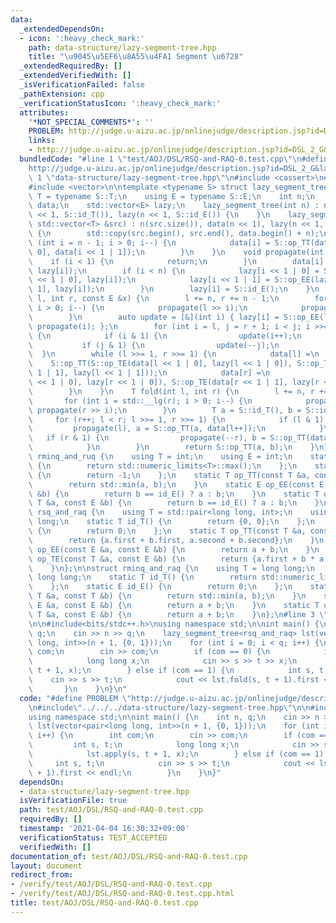 ```yaml
---
data:
  _extendedDependsOn:
  - icon: ':heavy_check_mark:'
    path: data-structure/lazy-segment-tree.hpp
    title: "\u9045\u5EF6\u8A55\u4FA1 Segment \u6728"
  _extendedRequiredBy: []
  _extendedVerifiedWith: []
  _isVerificationFailed: false
  _pathExtension: cpp
  _verificationStatusIcon: ':heavy_check_mark:'
  attributes:
    '*NOT_SPECIAL_COMMENTS*': ''
    PROBLEM: http://judge.u-aizu.ac.jp/onlinejudge/description.jsp?id=DSL_2_G&lang=ja
    links:
    - http://judge.u-aizu.ac.jp/onlinejudge/description.jsp?id=DSL_2_G&lang=ja
  bundledCode: "#line 1 \"test/AOJ/DSL/RSQ-and-RAQ-0.test.cpp\"\n#define PROBLEM \"\
    http://judge.u-aizu.ac.jp/onlinejudge/description.jsp?id=DSL_2_G&lang=ja\"\n#line\
    \ 1 \"data-structure/lazy-segment-tree.hpp\"\n#include <cassert>\n#include <limits>\n\
    #include <vector>\n\ntemplate <typename S> struct lazy_segment_tree {\n    using\
    \ T = typename S::T;\n    using E = typename S::E;\n    int n;\n    std::vector<T>\
    \ data;\n    std::vector<E> lazy;\n    lazy_segment_tree(int n) : n(n), data(n\
    \ << 1, S::id_T()), lazy(n << 1, S::id_E()) {\n    }\n    lazy_segment_tree(const\
    \ std::vector<T> &src) : n(src.size()), data(n << 1), lazy(n << 1, S::id_E())\
    \ {\n        std::copy(src.begin(), src.end(), data.begin() + n);\n        for\
    \ (int i = n - 1; i > 0; i--) {\n            data[i] = S::op_TT(data[i << 1 |\
    \ 0], data[i << 1 | 1]);\n        }\n    }\n    void propagate(int i) {\n    \
    \    if (i < 1) {\n            return;\n        }\n        data[i] = S::op_TE(data[i],\
    \ lazy[i]);\n        if (i < n) {\n            lazy[i << 1 | 0] = S::op_EE(lazy[i\
    \ << 1 | 0], lazy[i]);\n            lazy[i << 1 | 1] = S::op_EE(lazy[i << 1 |\
    \ 1], lazy[i]);\n        }\n        lazy[i] = S::id_E();\n    }\n    void apply(int\
    \ l, int r, const E &x) {\n        l += n, r += n - 1;\n        for (int i = std::__lg(r);\
    \ i > 0; i--) {\n            propagate(l >> i);\n            propagate(r >> i);\n\
    \        }\n        auto update = [&](int i) { lazy[i] = S::op_EE(lazy[i], x),\
    \ propagate(i); };\n        for (int i = l, j = r + 1; i < j; i >>= 1, j >>= 1)\
    \ {\n            if (i & 1) {\n                update(i++);\n            }\n \
    \           if (j & 1) {\n                update(--j);\n            }\n      \
    \  }\n        while (l >>= 1, r >>= 1) {\n            data[l] =\n            \
    \    S::op_TT(S::op_TE(data[l << 1 | 0], lazy[l << 1 | 0]), S::op_TE(data[l <<\
    \ 1 | 1], lazy[l << 1 | 1]));\n            data[r] =\n                S::op_TT(S::op_TE(data[r\
    \ << 1 | 0], lazy[r << 1 | 0]), S::op_TE(data[r << 1 | 1], lazy[r << 1 | 1]));\n\
    \        }\n    }\n    T fold(int l, int r) {\n        l += n, r += n - 1;\n \
    \       for (int i = std::__lg(r); i > 0; i--) {\n            propagate(l >> i),\
    \ propagate(r >> i);\n        }\n        T a = S::id_T(), b = S::id_T();\n   \
    \     for (r++; l < r; l >>= 1, r >>= 1) {\n            if (l & 1) {\n       \
    \         propagate(l), a = S::op_TT(a, data[l++]);\n            }\n         \
    \   if (r & 1) {\n                propagate(--r), b = S::op_TT(data[r], b);\n\
    \            }\n        }\n        return S::op_TT(a, b);\n    }\n};\n\nstruct\
    \ rminq_and_ruq {\n    using T = int;\n    using E = int;\n    static T id_T()\
    \ {\n        return std::numeric_limits<T>::max();\n    };\n    static E id_E()\
    \ {\n        return -1;\n    };\n    static T op_TT(const T &a, const T &b) {\n\
    \        return std::min(a, b);\n    }\n    static E op_EE(const E &a, const E\
    \ &b) {\n        return b == id_E() ? a : b;\n    }\n    static T op_TE(const\
    \ T &a, const E &b) {\n        return b == id_E() ? a : b;\n    }\n};\n\nstruct\
    \ rsq_and_raq {\n    using T = std::pair<long long, int>;\n    using E = long\
    \ long;\n    static T id_T() {\n        return {0, 0};\n    };\n    static E id_E()\
    \ {\n        return 0;\n    };\n    static T op_TT(const T &a, const T &b) {\n\
    \        return {a.first + b.first, a.second + b.second};\n    }\n    static E\
    \ op_EE(const E &a, const E &b) {\n        return a + b;\n    }\n    static T\
    \ op_TE(const T &a, const E &b) {\n        return {a.first + b * a.second, a.second};\n\
    \    }\n};\n\nstruct rminq_and_raq {\n    using T = long long;\n    using E =\
    \ long long;\n    static T id_T() {\n        return std::numeric_limits<T>::max();\n\
    \    };\n    static E id_E() {\n        return 0;\n    };\n    static T op_TT(const\
    \ T &a, const T &b) {\n        return std::min(a, b);\n    }\n    static E op_EE(const\
    \ E &a, const E &b) {\n        return a + b;\n    }\n    static T op_TE(const\
    \ T &a, const E &b) {\n        return a + b;\n    }\n};\n#line 3 \"test/AOJ/DSL/RSQ-and-RAQ-0.test.cpp\"\
    \n\n#include<bits/stdc++.h>\nusing namespace std;\n\nint main() {\n    int n,\
    \ q;\n    cin >> n >> q;\n    lazy_segment_tree<rsq_and_raq> lst(vector<pair<long\
    \ long, int>>(n + 1, {0, 1}));\n    for (int i = 0; i < q; i++) {\n        int\
    \ com;\n        cin >> com;\n        if (com == 0) {\n            int s, t;\n\
    \            long long x;\n            cin >> s >> t >> x;\n            lst.apply(s,\
    \ t + 1, x);\n        } else if (com == 1) {\n            int s, t;\n        \
    \    cin >> s >> t;\n            cout << lst.fold(s, t + 1).first << endl;\n \
    \       }\n    }\n}\n"
  code: "#define PROBLEM \"http://judge.u-aizu.ac.jp/onlinejudge/description.jsp?id=DSL_2_G&lang=ja\"\
    \n#include\"../../../data-structure/lazy-segment-tree.hpp\"\n\n#include<bits/stdc++.h>\n\
    using namespace std;\n\nint main() {\n    int n, q;\n    cin >> n >> q;\n    lazy_segment_tree<rsq_and_raq>\
    \ lst(vector<pair<long long, int>>(n + 1, {0, 1}));\n    for (int i = 0; i < q;\
    \ i++) {\n        int com;\n        cin >> com;\n        if (com == 0) {\n   \
    \         int s, t;\n            long long x;\n            cin >> s >> t >> x;\n\
    \            lst.apply(s, t + 1, x);\n        } else if (com == 1) {\n       \
    \     int s, t;\n            cin >> s >> t;\n            cout << lst.fold(s, t\
    \ + 1).first << endl;\n        }\n    }\n}"
  dependsOn:
  - data-structure/lazy-segment-tree.hpp
  isVerificationFile: true
  path: test/AOJ/DSL/RSQ-and-RAQ-0.test.cpp
  requiredBy: []
  timestamp: '2021-04-04 16:30:32+09:00'
  verificationStatus: TEST_ACCEPTED
  verifiedWith: []
documentation_of: test/AOJ/DSL/RSQ-and-RAQ-0.test.cpp
layout: document
redirect_from:
- /verify/test/AOJ/DSL/RSQ-and-RAQ-0.test.cpp
- /verify/test/AOJ/DSL/RSQ-and-RAQ-0.test.cpp.html
title: test/AOJ/DSL/RSQ-and-RAQ-0.test.cpp
---
```

